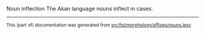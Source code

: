 Noun inflection
The Akan language nouns inflect in cases.

* * *

<small>This (part of) documentation was generated from [src/fst/morphology/affixes/nouns.lexc](https://github.com/giellalt/lang-aka/blob/main/src/fst/morphology/affixes/nouns.lexc)</small>
